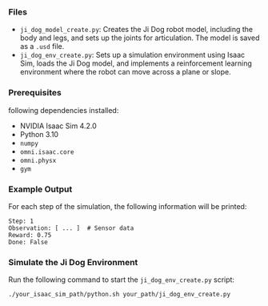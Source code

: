 
### Files

- `ji_dog_model_create.py`: Creates the Ji Dog robot model, including the body and legs, and sets up the joints for articulation. The model is saved as a `.usd` file.
- `ji_dog_env_create.py`: Sets up a simulation environment using Isaac Sim, loads the Ji Dog model, and implements a reinforcement learning environment where the robot can move across a plane or slope.

### Prerequisites

following dependencies installed:

- NVIDIA Isaac Sim 4.2.0
- Python 3.10
- `numpy`
- `omni.isaac.core`
- `omni.physx`
- `gym` 

### Example Output

For each step of the simulation, the following information will be printed:

```
Step: 1
Observation: [ ... ]  # Sensor data
Reward: 0.75
Done: False
```

### Simulate the Ji Dog Environment

Run the following command to start the `ji_dog_env_create.py` script:

```bash
./your_isaac_sim_path/python.sh your_path/ji_dog_env_create.py
```
